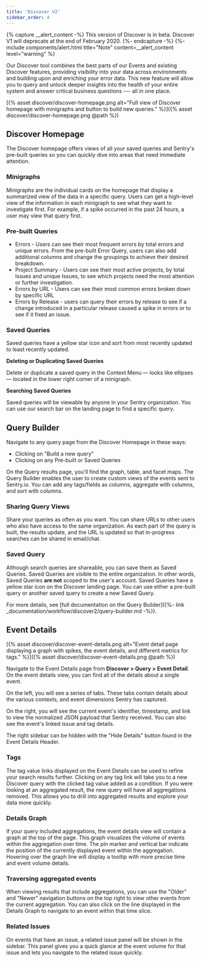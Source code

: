 ```yaml
---
title: 'Discover V2'
sidebar_order: 4
---
```


{% capture __alert_content -%}
This version of Discover is in beta. Discover V1 will deprecate at the end of February 2020.
{%- endcapture -%}
{%- include components/alert.html
    title="Note"
    content=__alert_content
    level="warning"
%}

Our Discover tool combines the best parts of our Events and existing Discover features, providing visibility into your data across environments and building upon and enriching your error data. This new feature will allow you to query and unlock deeper insights into the health of your entire system and answer critical business questions --- all in one place.

[{% asset discover/discover-homepage.png alt="Full view of Discover homepage with minigraphs and button to build new queries." %}]({% asset discover/discover-homepage.png @path %})

## Discover Homepage

The Discover homepage offers views of all your saved queries and Sentry's pre-built queries so you can quickly dive into areas that need immediate attention.

### Minigraphs

Minigraphs are the individual cards on the homepage that display a summarized view of the data in a specific query. Users can get a high-level view of the information in each minigraph to see what they want to investigate first. For example, if a spike occurred in the past 24 hours, a user may view that query first.

### Pre-built Queries

- Errors - Users can see their most frequent errors by total errors and unique errors. From the pre-built Error Query, users can also add additional columns and change the groupings to achieve their desired breakdown.
- Project Summary - Users can see their most active projects, by total Issues and unique Issues, to see which projects need the most attention or further investigation.
- Errors by URL - Users can see their most common errors broken down by specific URL
- Errors by Release - users can query their errors by release to see if a change introduced in a particular release caused a spike in errors or to see if it fixed an issue.

### Saved Queries

Saved queries have a yellow star icon and sort from most recently updated to least recently updated.

**Deleting or Duplicating Saved Queries**

Delete or duplicate a saved query in the Context Menu — looks like ellipses — located in the lower right corner of a minigraph.

**Searching Saved Queries**

Saved queries will be viewable by anyone in your Sentry organization. You can use our search bar on the landing page to find a specific query. 


## Query Builder

Navigate to any query page from the Discover Homepage in these ways:

- Clicking on "Build a new query"
- Clicking on any Pre-built or Saved Queries

On the Query results page, you'll find the graph, table, and facet maps. The Query Builder enables the user to create custom views of the events sent to Sentry.io. You can add any tags/fields as columns, aggregate with columns, and sort with columns.

### Sharing Query Views

Share your queries as often as you want. You can share URLs to other users who also have access to the same organization. As each part of the query is built, the results update, and the URL is updated so that in-progress searches can be shared in email/chat.

### Saved Query

Although search queries are shareable, you can save them as Saved Queries. Saved Queries are visible to the entire organization. In other words, Saved Queries **are not** scoped to the user's account. Saved Queries have a yellow star icon on the Discover landing page. You can use either a pre-built query or another saved query to create a new Saved Query.

For more details, see [full documentation on the Query Builder]({%- link _documentation/workflow/discover2/query-builder.md -%}).


## Event Details

[{% asset discover/discover-event-details.png alt="Event detail page displaying a graph with spikes, the event details, and different metrics for tags." %}]({% asset discover/discover-event-details.png @path %})

Navigate to the Event Details page from **Discover > Query > Event Detail**. On the event details view, you can find all of the details about a single event. 

On the left, you will see a series of tabs. These tabs contain details about the various contexts, and event dimensions Sentry has captured. 

On the right, you will see the current event's identifier, timestamp, and link to view the normalized JSON payload that Sentry received. You can also see the event's linked issue and tag details.

The right sidebar can be hidden with the "Hide Details" button found in the Event Details Header.

### Tags

The tag value links displayed on the Event Details can be used to refine your search results further. Clicking on any tag link will take you to a new Discover query with the clicked tag value added as a condition. If you were looking at an aggregated result, the new query will have all aggregations removed. This allows you to drill into aggregated results and explore your data more quickly.

### Details Graph

If your query included aggregations, the event details view will contain a graph at the top of the page. This graph visualizes the volume of events within the aggregation over time. The pin marker and vertical bar indicate the position of the currently displayed event within the aggregation. Hovering over the graph line will display a tooltip with more precise time and event volume details.

### Traversing aggregated events

When viewing results that include aggregations, you can use the "Older" and "Newer" navigation buttons on the top right to view other events from the current aggregation. You can also click on the line displayed in the Details Graph to navigate to an event within that time slice.

### Related Issues

On events that have an issue, a related issue panel will be shown in the sidebar. This panel gives you a quick glance at the event volume for that issue and lets you navigate to the related issue quickly.
